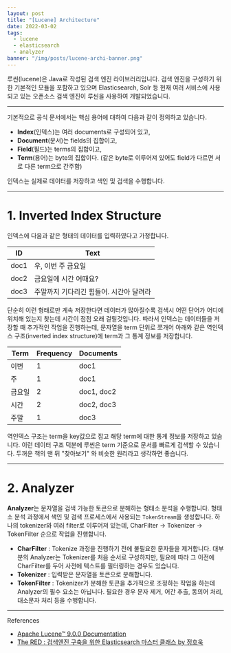 ```yaml
---
layout: post
title: "[Lucene] Architecture"
date: 2022-03-02
tags:
  - lucene
  - elasticsearch
  - analyzer
banner: "/img/posts/lucene-archi-banner.png"
---
```


루씬(lucene)은 Java로 작성된 검색 엔진 라이브러리입니다.
검색 엔진을 구성하기 위한 기본적인 모듈을 포함하고 있으며 Elasticsearch, Solr 등 현재 여러 서비스에 사용되고 있는 오픈소스 검색 엔진이 루씬을 사용하여 개발되었습니다.

---

기본적으로 공식 문서에서는 핵심 용어에 대하여 다음과 같이 정의하고 있습니다.

- **Index**(인덱스)는 여러 documents로 구성되어 있고,
- **Document**(문서)는 fields의 집합이고,
- **Field**(필드)는 terms의 집합이고,
- **Term**(용어)는 byte의 집합이다. (같은 byte로 이루어져 있어도 field가 다르면 서로 다른 term으로 간주함)

인덱스는 실제로 데이터를 저장하고 색인 및 검색을 수행합니다.

---

# 1. Inverted Index Structure

인덱스에 다음과 같은 형태의 데이터를 입력하였다고 가정합니다.

| ID   | Text 
| ---- | ----
| doc1 | 우, 이번 주 금요일
| doc2 | 금요일에 시간 어때요?
| doc3 | 주말까지 기다리긴 힘들어. 시간아 달려라

단순히 이런 형태로만 계속 저장한다면 데이터가 많아질수록 검색시 어떤 단어가 어디에 위치해 있는지 찾는데 시간이 점점 오래 걸릴것입니다.
따라서 인덱스는 데이터들을 저장할 때 추가적인 작업을 진행하는데, 문자열을 term 단위로 쪼개어 아래와 같은 역인덱스 구조(inverted index structure)에 term과 그 통계 정보를 저장합니다.

| Term | Frequency | Documents
| ---- | --------- | ---
| 이번 | 1 | doc1
| 주 | 1 | doc1
| 금요일 | 2 | doc1, doc2
| 시간 | 2 | doc2, doc3
| 주말 | 1 | doc3

역인덱스 구조는 term을 key값으로 잡고 해당 term에 대한 통계 정보를 저장하고 있습니다.
이런 데이터 구조 덕분에 루씬은 term 기준으로 문서를 빠르게 검색할 수 있습니다.
두꺼운 책의 맨 뒤 "찾아보기" 와 비슷한 원리라고 생각하면 좋습니다.

---

# 2. Analyzer

**Analyzer**는 문자열을 검색 가능한 토큰으로 분해하는 형태소 분석을 수행합니다.
형태소 분석 과정에서 색인 및 검색 프로세스에서 사용되는 `TokenStream`을 생성합니다.
하나의 tokenizer와 여러 filter로 이루어져 있는데, CharFilter → Tokenizer → TokenFilter 순으로 작업을 진행합니다.

- **CharFilter** : Tokenize 과정을 진행하기 전에 불필요한 문자들을 제거합니다.
  대부분의 Analyzer는 Tokenizer를 처음 순서로 구성하지만, 필요에 따라 그 이전에 CharFilter를 두어 사전에 텍스트를 필터링하는 경우도 있습니다.
- **Tokenizer** : 입력받은 문자열을 토큰으로 분해합니다.
- **TokenFilter** : Tokenizer가 분해한 토큰을 추가적으로 조정하는 작업을 하는데 Analyzer의 필수 요소는 아닙니다.
  필요한 경우 문자 제거, 어간 추출, 동의어 처리, 대소문자 처리 등을 수행합니다.

---

References

- [Apache Lucene™ 9.0.0 Documentation](https://lucene.apache.org/core/9_0_0/index.html)
- [The RED : 검색엔진 구축을 위한 Elasticsearch 마스터 클래스 by 정호욱](https://fastcampus.co.kr/data_red_jhw)
